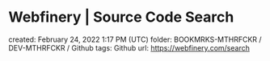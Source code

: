 # Webfinery | Source Code Search

created: February 24, 2022 1:17 PM (UTC)
folder: BOOKMRKS-MTHRFCKR / DEV-MTHRFCKR / Github
tags: Github
url: https://webfinery.com/search